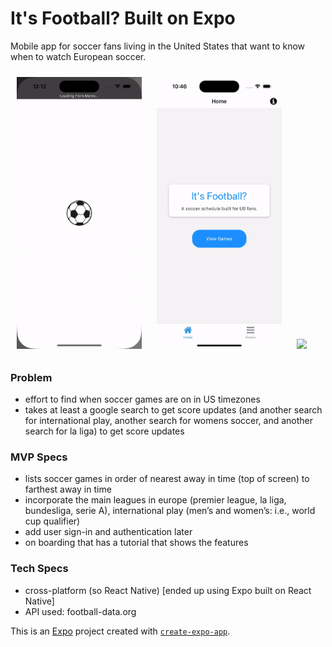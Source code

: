 # It's Football? Built on Expo
Mobile app for soccer fans living in the United States that want to know when to watch European soccer.
<div>
<img src="app-photos/Loading.gif" width=200 style="margin: 10px">
<img src="app-photos/ViewGames.gif" width=200 style="margin: 10px">
<img src="app-photos/UpcomingGames.gif" width=200 style="margin: 10px">
</div>

### Problem
- effort to find when soccer games are on in US timezones
- takes at least a google search to get score updates (and another search for international play, another search for womens soccer, and another search for la liga) to get score updates

### MVP Specs
- lists soccer games in order of nearest away in time (top of screen) to farthest away in time
- incorporate the main leagues in europe (premier league, la liga, bundesliga, serie A), international play (men’s and women’s: i.e., world cup qualifier)
- add user sign-in and authentication later
- on boarding that has a tutorial that shows the features

### Tech Specs
- cross-platform (so React Native) [ended up using Expo built on React Native]
- API used: football-data.org

This is an [Expo](https://expo.dev) project created with [`create-expo-app`](https://www.npmjs.com/package/create-expo-app).


